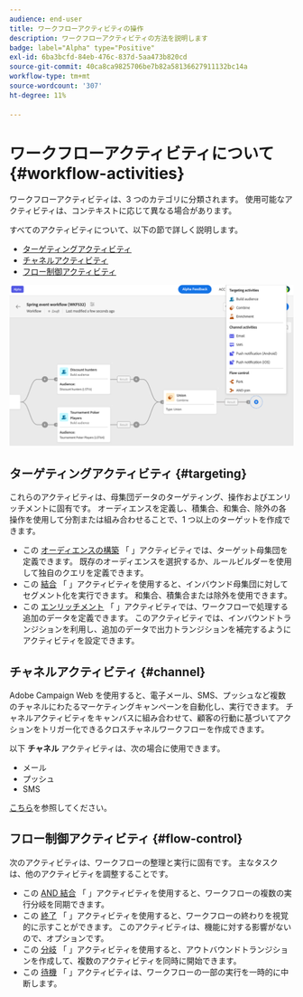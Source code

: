 ```yaml
---
audience: end-user
title: ワークフローアクティビティの操作
description: ワークフローアクティビティの方法を説明します
badge: label="Alpha" type="Positive"
exl-id: 6ba3bcfd-84eb-476c-837d-5aa473b820cd
source-git-commit: 40ca8ca9825706be7b82a58136627911132bc14a
workflow-type: tm+mt
source-wordcount: '307'
ht-degree: 11%

---
```



# ワークフローアクティビティについて {#workflow-activities}

ワークフローアクティビティは、3 つのカテゴリに分類されます。 使用可能なアクティビティは、コンテキストに応じて異なる場合があります。

すべてのアクティビティについて、以下の節で詳しく説明します。

* [ターゲティングアクティビティ](#targeting)
* [チャネルアクティビティ](#channel)
* [フロー制御アクティビティ](#flow-control)

![](../assets/workflow-activities.png)

## ターゲティングアクティビティ {#targeting}

これらのアクティビティは、母集団データのターゲティング、操作およびエンリッチメントに固有です。 オーディエンスを定義し、積集合、和集合、除外の各操作を使用して分割または組み合わせることで、1 つ以上のターゲットを作成できます。

* この [オーディエンスの構築](build-audience.md) 「 」アクティビティでは、ターゲット母集団を定義できます。 既存のオーディエンスを選択するか、ルールビルダーを使用して独自のクエリを定義できます。
* この [結合](combine.md) 「 」アクティビティを使用すると、インバウンド母集団に対してセグメント化を実行できます。 和集合、積集合または除外を使用できます。
* この [エンリッチメント](enrichment.md) 「 」アクティビティでは、ワークフローで処理する追加のデータを定義できます。 このアクティビティでは、インバウンドトランジションを利用し、追加のデータで出力トランジションを補完するようにアクティビティを設定できます。

## チャネルアクティビティ {#channel}

Adobe Campaign Web を使用すると、電子メール、SMS、プッシュなど複数のチャネルにわたるマーケティングキャンペーンを自動化し、実行できます。 チャネルアクティビティをキャンバスに組み合わせて、顧客の行動に基づいてアクションをトリガー化できるクロスチャネルワークフローを作成できます。

以下 **チャネル** アクティビティは、次の場合に使用できます。

* メール
* プッシュ
* SMS

[こちら](enrichment.md)を参照してください。

## フロー制御アクティビティ {#flow-control}

次のアクティビティは、ワークフローの整理と実行に固有です。 主なタスクは、他のアクティビティを調整することです。

* この [AND 結合](and-join.md) 「 」アクティビティを使用すると、ワークフローの複数の実行分岐を同期できます。
* この [終了](end.md) 「 」アクティビティを使用すると、ワークフローの終わりを視覚的に示すことができます。 このアクティビティは、機能に対する影響がないので、オプションです。
* この [分岐](fork.md) 「 」アクティビティを使用すると、アウトバウンドトランジションを作成して、複数のアクティビティを同時に開始できます。
* この [待機](wait.md) 「 」アクティビティは、ワークフローの一部の実行を一時的に中断します。

<!--
## Data management activities {#data-management}

overview: what they're used for
which use case you can perform with them

list available activites + short description + ref to section
-->

